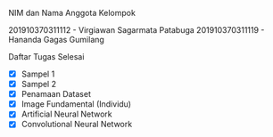 NIM dan Nama Anggota Kelompok

201910370311112 - Virgiawan Sagarmata Patabuga
201910370311119 - Hananda Gagas Gumilang

Daftar Tugas Selesai
- [x] Sampel 1
- [x] Sampel 2
- [x] Penamaan Dataset
- [x] Image Fundamental (Individu)
- [x] Artificial Neural Network
- [x] Convolutional Neural Network
